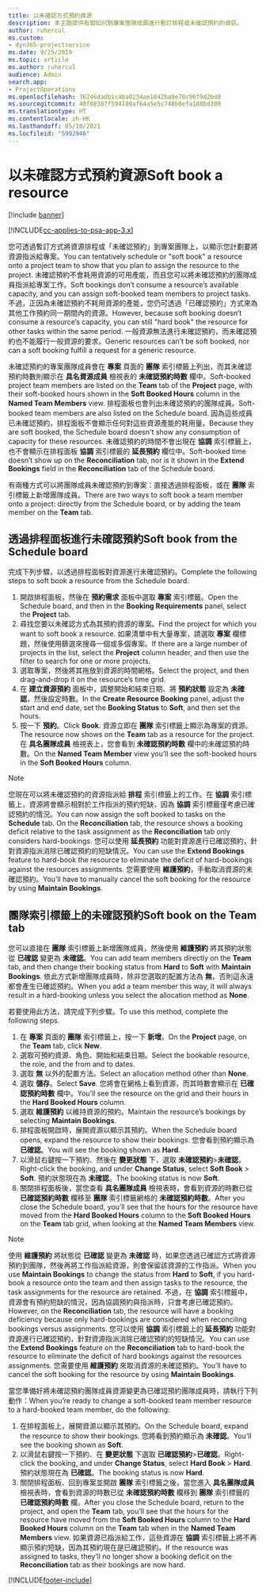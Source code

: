 ```yaml
---
title: 以未確認方式預約資源
description: 本主題提供有關如何對專案團隊成員進行暫訂排程或未確認預約的資訊。
author: ruhercul
ms.custom:
- dyn365-projectservice
ms.date: 9/25/2019
ms.topic: article
ms.author: ruhercul
audience: Admin
search.app:
- ProjectOperations
ms.openlocfilehash: 36246dadb1c4ba0234ae1042ba9e78c96f9d2bd8
ms.sourcegitcommit: 40f68387f594180af64a5e5c748b6efa188bd300
ms.translationtype: HT
ms.contentlocale: zh-HK
ms.lasthandoff: 05/10/2021
ms.locfileid: "5992946"
---
```

# <a name="soft-book-a-resource"></a><span data-ttu-id="80409-103">以未確認方式預約資源</span><span class="sxs-lookup"><span data-stu-id="80409-103">Soft book a resource</span></span>

[!include [banner](../includes/psa-now-project-operations.md)]

[!INCLUDE[cc-applies-to-psa-app-3.x](../includes/cc-applies-to-psa-app-3x.md)]

<span data-ttu-id="80409-104">您可透過暫訂方式將資源排程或「未確認預約」到專案團隊上，以顯示您計劃要將資源指派給專案。</span><span class="sxs-lookup"><span data-stu-id="80409-104">You can tentatively schedule or "soft book" a resource onto a project team to show that you plan to assign the resource to the project.</span></span> <span data-ttu-id="80409-105">未確認預約不會耗用資源的可用產能，而且您可以將未確認預約的團隊成員指派給專案工作。</span><span class="sxs-lookup"><span data-stu-id="80409-105">Soft bookings don’t consume a resource’s available capacity, and you can assign soft-booked team members to project tasks.</span></span> <span data-ttu-id="80409-106">不過，正因為未確認預約不耗用資源的產能，您仍可透過「已確認預約」方式來為其他工作預約同一期間內的資源。</span><span class="sxs-lookup"><span data-stu-id="80409-106">However, because soft booking doesn’t consume a resource’s capacity, you can still "hard book" the resource for other tasks within the same period.</span></span> <span data-ttu-id="80409-107">一般資源無法進行未確認預約，而未確認預約也不能履行一般資源的要求。</span><span class="sxs-lookup"><span data-stu-id="80409-107">Generic resources can’t be soft booked, nor can a soft booking fulfill a request for a generic resource.</span></span>

<span data-ttu-id="80409-108">未確認預約的專案團隊成員會在 **專案** 頁面的 **團隊** 索引標籤上列出，而其未確認預約時數則顯示在 **具名資源成員** 檢視表的 **未確認預約時數** 欄中。</span><span class="sxs-lookup"><span data-stu-id="80409-108">Soft-booked project team members are listed on the **Team** tab of the **Project** page, with their soft-booked hours shown in the **Soft Booked Hours** column in the **Named Team Members** view.</span></span> <span data-ttu-id="80409-109">排程面板也會列出未確認預約的團隊成員。</span><span class="sxs-lookup"><span data-stu-id="80409-109">Soft-booked team members are also listed on the Schedule board.</span></span> <span data-ttu-id="80409-110">因為這些成員已未確認預約，排程面板不會顯示任何對這些資源產能的耗用量。</span><span class="sxs-lookup"><span data-stu-id="80409-110">Because they are soft booked, the Schedule board doesn't show any consumption of capacity for these resources.</span></span> <span data-ttu-id="80409-111">未確認預約的時間不會出現在 **協調** 索引標籤上，也不會顯示在排程面板 **協調** 索引標籤的 **延長預約** 欄位中。</span><span class="sxs-lookup"><span data-stu-id="80409-111">Soft-booked time doesn’t show up on the **Reconciliation** tab, nor is it shown in the **Extend Bookings** field in the **Reconciliation** tab of the Schedule board.</span></span> 

<span data-ttu-id="80409-112">有兩種方式可以將團隊成員未確認預約到專案：直接透過排程面板，或在 **團隊** 索引標籤上新增團隊成員。</span><span class="sxs-lookup"><span data-stu-id="80409-112">There are two ways to soft book a team member onto a project: directly from the Schedule board, or by adding the team member on the **Team** tab.</span></span> 

## <a name="soft-book-from-the-schedule-board"></a><span data-ttu-id="80409-113">透過排程面板進行未確認預約</span><span class="sxs-lookup"><span data-stu-id="80409-113">Soft book from the Schedule board</span></span>
<span data-ttu-id="80409-114">完成下列步驟，以透過排程面板對資源進行未確認預約。</span><span class="sxs-lookup"><span data-stu-id="80409-114">Complete the following steps to soft book a resource from the Schedule board.</span></span> 

1. <span data-ttu-id="80409-115">開啟排程面板，然後在 **預約需求** 面板中選取 **專案** 索引標籤。</span><span class="sxs-lookup"><span data-stu-id="80409-115">Open the Schedule board, and then in the **Booking Requirements** panel, select the **Project** tab.</span></span>
2. <span data-ttu-id="80409-116">尋找您要以未確認方式為其預約資源的專案。</span><span class="sxs-lookup"><span data-stu-id="80409-116">Find the project for which you want to soft book a resource.</span></span> <span data-ttu-id="80409-117">如果清單中有大量專案，請選取 **專案** 欄標題，然後使用篩選來搜尋一個或多個專案。</span><span class="sxs-lookup"><span data-stu-id="80409-117">If there are a large number of projects in the list, select the **Project** column header, and then use the filter to search for one or more projects.</span></span>
3. <span data-ttu-id="80409-118">選取專案，然後將其拖放到資源的時間網格。</span><span class="sxs-lookup"><span data-stu-id="80409-118">Select the project, and then drag-and-drop it on the resource’s time grid.</span></span>
5. <span data-ttu-id="80409-119">在 **建立資源預約** 面板中，調整開始和結束日期、將 **預約狀態** 設定為 **未確認**，然後設定時數。</span><span class="sxs-lookup"><span data-stu-id="80409-119">In the **Create Resource Booking** panel, adjust the start and end date, set the **Booking Status** to **Soft**, and then set the hours.</span></span> 
6. <span data-ttu-id="80409-120">按一下 **預約**。</span><span class="sxs-lookup"><span data-stu-id="80409-120">Click **Book**.</span></span> <span data-ttu-id="80409-121">資源立即在 **團隊** 索引標籤上顯示為專案的資源。</span><span class="sxs-lookup"><span data-stu-id="80409-121">The resource now shows on the **Team** tab as a resource for the project.</span></span> <span data-ttu-id="80409-122">在 **具名團隊成員** 檢視表上，您會看到 **未確認預約時數** 欄中的未確認預約時數。</span><span class="sxs-lookup"><span data-stu-id="80409-122">On the **Named Team Member** view you’ll see the soft-booked hours in the **Soft Booked Hours** column.</span></span>

> [!NOTE]
> <span data-ttu-id="80409-123">您現在可以將未確認預約的資源指派給 **排程** 索引標籤上的工作。在 **協調** 索引標籤上，資源將會顯示相對於工作指派的預約短缺，因為 **協調** 索引標籤僅考慮已確認預約的情況。</span><span class="sxs-lookup"><span data-stu-id="80409-123">You can now assign the soft booked to tasks on the **Schedule** tab. On the **Reconciliation** tab, the resource shows a booking deficit relative to the task assignment as the **Reconciliation** tab only considers hard-bookings.</span></span> <span data-ttu-id="80409-124">您可以使用 **延長預約** 功能對資源進行已確認預約，針對資源指派消除已確認預約的短缺情況。</span><span class="sxs-lookup"><span data-stu-id="80409-124">You can use the **Extend Bookings** feature to hard-book the resource to eliminate the deficit of hard-bookings against the resources assignments.</span></span> <span data-ttu-id="80409-125">您需要使用 **維護預約**，手動取消資源的未確認預約。</span><span class="sxs-lookup"><span data-stu-id="80409-125">You’ll have to manually cancel the soft booking for the resource by using **Maintain Bookings**.</span></span>

## <a name="soft-book-on-the-team-tab"></a><span data-ttu-id="80409-126">團隊索引標籤上的未確認預約</span><span class="sxs-lookup"><span data-stu-id="80409-126">Soft book on the Team tab</span></span>

<span data-ttu-id="80409-127">您可以直接在 **團隊** 索引標籤上新增團隊成員，然後使用 **維護預約** 將其預約狀態從 **已確認** 變更為 **未確認**。</span><span class="sxs-lookup"><span data-stu-id="80409-127">You can add team members directly on the **Team** tab, and then change their booking status from **Hard** to **Soft** with **Maintain Bookings**.</span></span> <span data-ttu-id="80409-128">依此方式新增團隊成員時，除非您選取的配置方法為 **無**，否則這永遠都會產生已確認預約。</span><span class="sxs-lookup"><span data-stu-id="80409-128">When you add a team member this way, it will always result in a hard-booking unless you select the allocation method as **None**.</span></span>

<span data-ttu-id="80409-129">若要使用此方法，請完成下列步驟。</span><span class="sxs-lookup"><span data-stu-id="80409-129">To use this method, complete the following steps.</span></span>

1. <span data-ttu-id="80409-130">在 **專案** 頁面的 **團隊** 索引標籤上，按一下 **新增**。</span><span class="sxs-lookup"><span data-stu-id="80409-130">On the **Project** page, on the **Team** tab, click **New**.</span></span>
2. <span data-ttu-id="80409-131">選取可預約資源、角色、開始和結束日期。</span><span class="sxs-lookup"><span data-stu-id="80409-131">Select the bookable resource, the role, and the from and to dates.</span></span>
3. <span data-ttu-id="80409-132">選取 **無** 以外的配置方法。</span><span class="sxs-lookup"><span data-stu-id="80409-132">Select an allocation method other than **None**.</span></span>
4. <span data-ttu-id="80409-133">選取 **儲存**。</span><span class="sxs-lookup"><span data-stu-id="80409-133">Select **Save**.</span></span> <span data-ttu-id="80409-134">您將會在網格上看到資源，而其時數會顯示在 **已確認預約時數** 欄中。</span><span class="sxs-lookup"><span data-stu-id="80409-134">You’ll see the resource on the grid and their hours in the **Hard Booked Hours** column.</span></span>
5. <span data-ttu-id="80409-135">選取 **維護預約** 以維持資源的預約。</span><span class="sxs-lookup"><span data-stu-id="80409-135">Maintain the resource’s bookings by selecting **Maintain Bookings**.</span></span>
6. <span data-ttu-id="80409-136">排程面板開啟時，展開資源以顯示其預約。</span><span class="sxs-lookup"><span data-stu-id="80409-136">When the Schedule board opens, expand the resource to show their bookings.</span></span> <span data-ttu-id="80409-137">您會看到預約顯示為 **已確認**。</span><span class="sxs-lookup"><span data-stu-id="80409-137">You will see the booking shown as **Hard**.</span></span>
7. <span data-ttu-id="80409-138">以滑鼠右鍵按一下預約、然後在 **變更狀態** 下，選取 **未確認預約**\>**未確認**。</span><span class="sxs-lookup"><span data-stu-id="80409-138">Right-click the booking, and under **Change Status**, select **Soft Book** \> **Soft**.</span></span> <span data-ttu-id="80409-139">預約狀態現在為 **未確認**。</span><span class="sxs-lookup"><span data-stu-id="80409-139">The booking status is now **Soft**.</span></span>
8. <span data-ttu-id="80409-140">關閉排程面板後，當您查看 **具名團隊成員** 檢視表時，會看到資源的時數已從 **已確認預約時數** 欄移至 **團隊** 索引標籤網格的 **未確認預約時數**。</span><span class="sxs-lookup"><span data-stu-id="80409-140">After you close the Schedule board, you’ll see that the hours for the resource have moved from the **Hard Booked Hours** column to the **Soft Booked Hours** on the **Team** tab grid, when looking at the **Named Team Members** view.</span></span>

> [!NOTE]
> <span data-ttu-id="80409-141">使用 **維護預約** 將狀態從 **已確認** 變更為 **未確認** 時，如果您透過已確認方式將資源預約到團隊，然後再將工作指派給資源，則會保留該資源的工作指派。</span><span class="sxs-lookup"><span data-stu-id="80409-141">When you use **Maintain Bookings** to change the status from **Hard** to **Soft**, if you hard-book a resource onto the team and then assign tasks to the resource, the task assignments for the resource are retained.</span></span> <span data-ttu-id="80409-142">不過，在 **協調** 索引標籤中，資源會有預約短缺的情況，因為協調預約與指派時，只會考慮已確認預約。</span><span class="sxs-lookup"><span data-stu-id="80409-142">However, on the **Reconciliation** tab, the resource will have a booking deficiency because only hard-bookings are considered when reconciling bookings versus assignments.</span></span> <span data-ttu-id="80409-143">您可以使用 **協調** 索引標籤上的 **延長預約** 功能對資源進行已確認預約，針對資源指派消除已確認預約的短缺情況。</span><span class="sxs-lookup"><span data-stu-id="80409-143">You can use the **Extend Bookings** feature on the **Reconciliation** tab to hard-book the resource to eliminate the deficit of hard bookings against the resources assignments.</span></span> <span data-ttu-id="80409-144">您需要使用 **維護預約** 來取消資源的未確認預約。</span><span class="sxs-lookup"><span data-stu-id="80409-144">You’ll have to cancel the soft booking for the resource by using **Maintain Bookings**.</span></span>

<span data-ttu-id="80409-145">當您準備好將未確認預約團隊成員資源變更為已確認預約團隊成員時，請執行下列動作：</span><span class="sxs-lookup"><span data-stu-id="80409-145">When you’re ready to change a soft-booked team member resource to a hard-booked team member, do the following:</span></span>

1. <span data-ttu-id="80409-146">在排程面板上，展開資源以顯示其預約。</span><span class="sxs-lookup"><span data-stu-id="80409-146">On the Schedule board, expand the resource to show their bookings.</span></span> <span data-ttu-id="80409-147">您將看到預約顯示為 **未確認**。</span><span class="sxs-lookup"><span data-stu-id="80409-147">You’ll see the booking shown as **Soft**.</span></span>
2. <span data-ttu-id="80409-148">以滑鼠右鍵按一下預約、在 **變更狀態** 下選取 **已確認預約**\>**已確認**。</span><span class="sxs-lookup"><span data-stu-id="80409-148">Right-click the booking, and under **Change Status**, select **Hard Book** \> **Hard**.</span></span> <span data-ttu-id="80409-149">預約狀態現在為 **已確認**。</span><span class="sxs-lookup"><span data-stu-id="80409-149">The booking status is now **Hard**.</span></span>
3. <span data-ttu-id="80409-150">關閉排程面板、回到專案並開啟 **團隊** 索引標籤之後，當您進入 **具名團隊成員** 檢視表時，會看到資源的時數已從 **未確認預約時數** 欄移到 **團隊** 索引標籤的 **已確認預約時數** 欄。</span><span class="sxs-lookup"><span data-stu-id="80409-150">After you close the Schedule board, return to the project, and open the **Team** tab, you’ll see that the hours for the resource have moved from the **Soft Booked Hours** column to the **Hard Booked Hours** column on the **Team** tab when in the **Named Team Members** view.</span></span> <span data-ttu-id="80409-151">如果資源已指派給工作，這些資源在 **協調** 索引標籤上將不再顯示預約短缺，因為其預約現在是已確認預約。</span><span class="sxs-lookup"><span data-stu-id="80409-151">If the resource was assigned to tasks, they’ll no longer show a booking deficit on the **Reconciliation** tab as their bookings are now hard.</span></span>



[!INCLUDE[footer-include](../includes/footer-banner.md)]